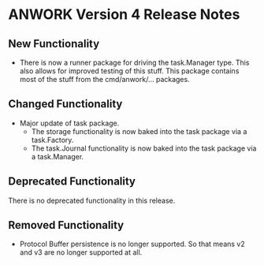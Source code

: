 # ANWORK Version 4 Release Notes

## New Functionality

- There is now a runner package for driving the task.Manager type. This also allows for improved testing of this stuff. This package contains most of the stuff from the cmd/anwork/... packages.

## Changed Functionality

- Major update of task package.
  - The storage functionality is now baked into the task package via a task.Factory.
  - The task.Journal functionality is now baked into the task package via a task.Manager.

## Deprecated Functionality

There is no deprecated functionality in this release.

## Removed Functionality

- Protocol Buffer persistence is no longer supported. So that means v2 and v3 are no longer supported at all.
